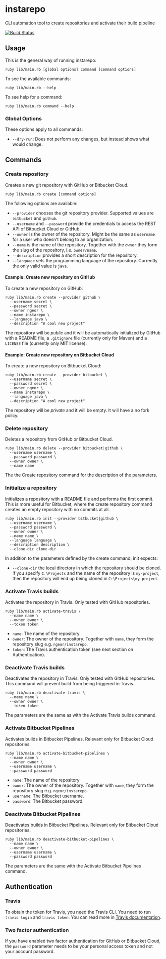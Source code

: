 # instarepo
CLI automation tool to create repositories and activate their build pipeline

[![Build Status](https://travis-ci.org/ngeor/instarepo.svg?branch=master)](https://travis-ci.org/ngeor/instarepo)

## Usage

This is the general way of running instarepo:

    ruby lib/main.rb [global options] command [command options]

To see the available commands:

    ruby lib/main.rb --help

To see help for a command:

    ruby lib/main.rb command --help

### Global Options

These options apply to all commands:

- `--dry-run`: Does not perform any changes, but instead shows what would change.

## Commands

### Create repository

Creates a new git repository with GitHub or Bitbucket Cloud.

    ruby lib/main.rb create [command options]

The following options are available:

- `--provider` chooses the git repository provider. Supported values are
  `bitbucket` and `github`.
- `--username` and `--password` provide the credentials to access the REST API
  of Bitbucket Cloud or GitHub.
- `--owner` is the owner of the repository. Might be the same as `username` for
  a user who doesn't belong to an organization.
- `--name` is the name of the repository. Together with the `owner` they form
  the slug of the repository, i.e. `owner/name`.
- `--description` provides a short description for the repository.
- `--language` sets the programming language of the repository.
  Currently the only valid value is `java`.

#### Example: Create new repository on GitHub

To create a new repository on GitHub:

    ruby lib/main.rb create --provider github \
      --username secret \
      --password secret \
      --owner ngeor \
      --name instarepo \
      --language java \
      --description "A cool new project"

The repository will be _public_ and it will be automatically initialized by
GitHub with a README file, a `.gitignore` file (currently only for Maven)
and a `LICENSE` file (currently only MIT license).

#### Example: Create new repository on Bitbucket Cloud

To create a new repository on Bitbucket Cloud:

    ruby lib/main.rb create --provider bitbucket \
      --username secret \
      --password secret \
      --owner ngeor \
      --name instarepo \
      --language java \
      --description "A cool new project"

The repository will be _private_ and it will be empty. It will have a no fork
policy.

### Delete repository

Deletes a repository from GitHub or Bitbucket Cloud.

    ruby lib/main.rb delete --provider bitbucket|github \
      --username username \
      --password password \
      --owner owner \
      --name name

The the Create repository command for the description of the parameters.

### Initialize a repository

Initializes a repository with a README file and performs the first commit. This
is more useful for Bitbucket, where the create repository command creates an
empty repository with no commits at all.

    ruby lib/main.rb init --provider bitbucket|github \
      --username username \
      --password password \
      --owner owner \
      --name name \
      --language language \
      --description description \
      --clone-dir clone-dir

In addition to the parameters defined by the create command, init expects:

- `--clone-dir` the local directory in which the repository should
  be cloned. If you specify `C:\Projects` and the name of the
  repository is `my-project`, then the repository will end up
  being cloned in `C:\Projects\my-project`.

### Activate Travis builds

Activates the repository in Travis. Only tested with GitHub repositories.

    ruby lib/main.rb activate-travis \
      --name name \
      --owner owner \
      --token token

- `name`: The name of the repository
- `owner`: The owner of the repository. Together with `name`, they form the
  repository slug e.g. `ngeor/instarepo`.
- `token`: The Travis authentication token (see next section on Authentication).

### Deactivate Travis builds

Deactivates the repository in Travis. Only tested with GitHub repositories.
This command will prevent build from being triggered in Travis.

    ruby lib/main.rb deactivate-travis \
      --name name \
      --owner owner \
      --token token

The parameters are the same as with the Activate Travis builds command.

### Activate Bitbucket Pipelines

Activates builds in Bitbucket Pipelines. Relevant only for Bitbucket Cloud
repositories.

    ruby lib/main.rb activate-bitbucket-pipelines \
      --name name \
      --owner owner \
      --username username \
      --password password

- `name`: The name of the repository
- `owner`: The owner of the repository. Together with `name`, they form the
  repository slug e.g. `ngeor/instarepo`.
- `username`: The Bitbucket username.
- `password`: The Bitbucket password.

### Deactivate Bitbucket Pipelines

Deactivates builds in Bitbucket Pipelines. Relevant only for Bitbucket Cloud
repositories.

    ruby lib/main.rb deactivate-bitbucket-pipelines \
      --name name \
      --owner owner \
      --username username \
      --password password

The parameters are the same with the Activate Bitbucket Pipelines command.

## Authentication

### Travis

To obtain the token for Travis, you need the Travis CLI.
You need to run `travis login` and `travis token`. You can read more in
[Travis documentation](https://developer.travis-ci.com/authentication).

### Two factor authentication

If you have enabled two factor authentication for GitHub or Bitbucket Cloud,
the `password` parameter needs to be your personal access token and not your
account password.
